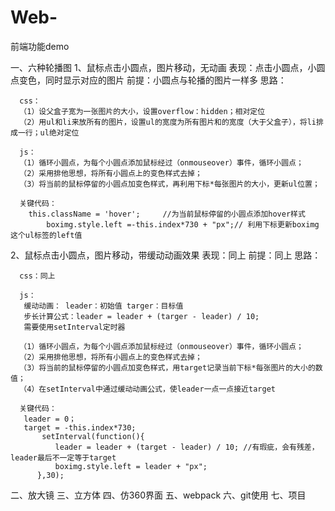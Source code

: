 # Web-
前端功能demo

一、六种轮播图
 1、鼠标点击小圆点，图片移动，无动画
   表现：点击小圆点，小圆点变色，同时显示对应的图片
   前提：小圆点与轮播的图片一样多
   思路：
      
      css：
      （1）设父盒子宽为一张图片的大小，设置overflow：hidden；相对定位
      （2）用ul和li来放所有的图片，设置ul的宽度为所有图片和的宽度（大于父盒子），将li排成一行；ul绝对定位
      
      js：
      （1）循环小圆点，为每个小圆点添加鼠标经过（onmouseover）事件，循环小圆点；
      （2）采用排他思想，将所有小圆点上的变色样式去掉；
      （3）将当前的鼠标停留的小圆点加变色样式，再利用下标*每张图片的大小，更新ul位置；
      
      关键代码：
        this.className = 'hover';     //为当前鼠标停留的小圆点添加hover样式
		  	boximg.style.left =-this.index*730 + "px";// 利用下标更新boximg这个ul标签的left值
 
 2、鼠标点击小圆点，图片移动，带缓动动画效果
   表现：同上
   前提：同上
   思路：
      
      css：同上
      
      js：
       缓动动画： leader：初始值 targer：目标值 
       步长计算公式：leader = leader + (targer - leader) / 10;
       需要使用setInterval定时器
       
      （1）循环小圆点，为每个小圆点添加鼠标经过（onmouseover）事件，循环小圆点；
      （2）采用排他思想，将所有小圆点上的变色样式去掉；
      （3）将当前的鼠标停留的小圆点加变色样式，用target记录当前下标*每张图片的大小的数值；
      （4）在setInterval中通过缓动动画公式，使leader一点一点接近target
 
      关键代码：
       leader = 0；
       target = -this.index*730;
		   setInterval(function(){
		      leader = leader + (target - leader) / 10; //有瑕疵，会有残差，leader最后不一定等于target
		      boximg.style.left = leader + "px";
	      },30);
  
二、放大镜
三、立方体
四、仿360界面
五、webpack
六、git使用
七、项目


